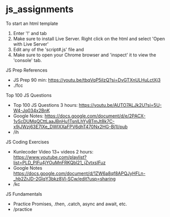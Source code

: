 # js_assignments

To start an html template
  1. Enter '!' and tab
  2. Make sure to install Live Server. Right click on the html and select 'Open with Live Server' 
  3. Edit any of the 'script#.js' file and 
  4. Make sure to open your Chrome browser and 'inspect' it to view the 'console' tab.

JS Prep References
  * JS Prep 90 min: https://youtu.be/tbqVqP5ilzQ?si=DvGTXnULHuLctXj3
  * ./fcc

Top 100 JS Questions  
  * Top 100 JS Questions 3 hours: https://youtu.be/AUTO7ALJk2U?si=5U-W4-Jq034x2BnK 
  * Google Notes: https://docs.google.com/document/d/e/2PACX-1vScDUMqQCttLaaJBnHu1TsnlLhYyBTmJt8k7C-x9jJWzj63E7lXe_DWIXXaFPV6dhT470Nx2HG-Bj1l/pub
  * /ih

JS Coding Exercises 
  * Kunlecoder Video 13+ videos 2 hours: https://www.youtube.com/playlist?list=PLD_PIFu4jYOuMnFRKQbl21_jZvtxsIFuz  
  * Google Notes https://docs.google.com/document/d/1ZW6a8qf8APQJyHFLn-_hb2ZrJD-2GlqY3bkz8Vl-SCw/edit?usp=sharing
  * /kc

JS Fundamentals
  * Practice Promises, .then, .catch, async and await, etc.
  * /practice